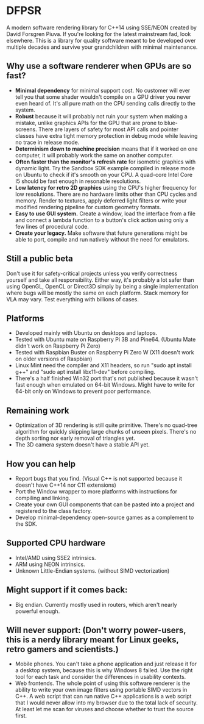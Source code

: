 # DFPSR
A modern software rendering library for C++14 using SSE/NEON created by David Forsgren Piuva. If you're looking for the latest mainstream fad, look elsewhere. This is a library for quality software meant to be developed over multiple decades and survive your grandchildren with minimal maintenance.

## Why use a software renderer when GPUs are so fast?
* **Minimal dependency** for minimal support cost. No customer will ever tell you that some shader wouldn't compile on a GPU driver you never even heard of. It's all pure math on the CPU sending calls directly to the system.
* **Robust** because it will probably not ruin your system when making a mistake, unlike graphics APIs for the GPU that are prone to blue-screens. There are layers of safety for most API calls and pointer classes have extra tight memory protection in debug mode while leaving no trace in release mode.
* **Determinism down to machine precision** means that if it worked on one computer, it will probably work the same on another computer.
* **Often faster than the monitor's refresh rate** for isometric graphics with dynamic light. Try the Sandbox SDK example compiled in release mode on Ubuntu to check if it's smooth on your CPU. A quad-core Intel Core I5 should be fast enough in resonable resolutions.
* **Low latency for retro 2D graphics** using the CPU's higher frequency for low resolutions. There are no hardware limits other than CPU cycles and memory. Render to textures, apply deferred light filters or write your modified rendering pipeline for custom geometry formats.
* **Easy to use GUI system.** Create a window, load the interface from a file and connect a lambda function to a button's click action using only a few lines of procedural code.
* **Create your legacy.** Make software that future generations might be able to port, compile and run natively without the need for emulators.

## Still a public beta
Don't use it for safety-critical projects unless you verify correctness yourself and take all responsibility. Either way, it's probably a lot safer than using OpenGL, OpenCL or Direct3D simply by being a single implementation where bugs will be mostly the same on each platform. Stack memory for VLA may vary. Test everything with billions of cases.

## Platforms
* Developed mainly with Ubuntu on desktops and laptops.
* Tested with Ubuntu mate on Raspberry Pi 3B and Pine64. (Ubuntu Mate didn't work on Raspberry Pi Zero)
* Tested with Raspbian Buster on Raspberry Pi Zero W (X11 doesn't work on older versions of Raspbian)
* Linux Mint need the compiler and X11 headers, so run "sudo apt install g++" and "sudo apt install libx11-dev" before compiling.
* There's a half finished Win32 port that's not published because it wasn't fast enough when emulated on 64-bit Windows. Might have to write for 64-bit only on Windows to prevent poor performance.

## Remaining work
* Optimization of 3D rendering is still quite primitive. There's no quad-tree algorithm for quickly skipping large chunks of unseen pixels. There's no depth sorting nor early removal of triangles yet.
* The 3D camera system doesn't have a stable API yet.

## How you can help
* Report bugs that you find. (Visual C++ is not supported because it doesn't have C++14 nor C11 extensions)
* Port the Window wrapper to more platforms with instructions for compiling and linking.
* Create your own GUI components that can be pasted into a project and registered to the class factory.
* Develop minimal-dependency open-source games as a complement to the SDK.

## Supported CPU hardware
* Intel/AMD using SSE2 intrinsics.
* ARM using NEON intrinsics.
* Unknown Little-Endian systems. (without SIMD vectorization)

## Might support if it comes back:
* Big endian. Currently mostly used in routers, which aren't nearly powerful enough.

## Will never support: (Don't worry power-users, this is a nerdy library meant for Linux geeks, retro gamers and scientists.)
* Mobile phones. You can't take a phone application and just release it for a desktop system, because this is why Windows 8 failed. Use the right tool for each task and consider the differences in usability contexts.
* Web frontends. The whole point of using this software renderer is the ability to write your own image filters using portable SIMD vectors in C++. A web script that can run native C++ applications is a web script that I would never allow into my browser due to the total lack of security. At least let me scan for viruses and choose whether to trust the source first.
